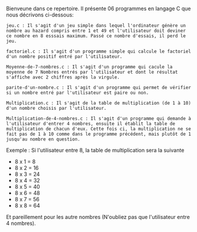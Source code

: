 Bienveune dans ce repertoire. Il présente 06 programmes en langage C que nous décrivons ci-dessous:

    jeu.c : Il s'agit d'un jeu simple dans lequel l'ordinateur génère un nombre au hazard compris entre 1 et 49 et l'utilisateur doit deviner ce nombre en 8 esssais maximum. Passé ce nombre d'essais, il perd le jeu.

    factoriel.c : Il s'agit d'un programme simple qui calcule le factoriel d'un nombre positif entré par l'utilisateur.

    Moyenne-de-7-nombres.c : Il s'agit d'un programme qui cacule la moyenne de 7 Nombres entrés par l'utilisateur et dont le résultat s'affiche avec 2 chiffres après la virgule.

    parite-d'un-nombre.c : Il s'agit d'un programme qui permet de vérifier si un nombre entré par l'utilisateur est paire ou non.

    Multiplication.c : Il s'agit de la table de multiplication (de 1 à 10) d'un nombre choisis par l'utilisateur.

    Multiplication-de-4-nombres.c : Il s'agit d'un programme qui demande à l'utilisateur d'entrer 4 nombres, ensuite il établit la table de multiplication de chacun d'eux. Cette fois ci, la multiplication ne se fait pas de 1 à 10 comme dans le programme précédent, mais plutôt de 1 jusqu'au nombre en question.

Exemple : Si l'utilisateur entre 8, la table de multiplication sera la suivante

 *  8 x 1 = 8
 *  8 x 2 = 16
 *  8 x 3 = 24
 *  8 x 4 = 32
 *  8 x 5 = 40
 *  8 x 6 = 48
 *  8 x 7 = 56
 *  8 x 8 = 64

Et pareillement pour les autre nombres (N'oubliez pas que l'utilisateur entre 4 nombres).
